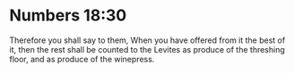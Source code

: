 # Numbers 18:30

Therefore you shall say to them, When you have offered from it the best of it, then the rest shall be counted to the Levites as produce of the threshing floor, and as produce of the winepress.
